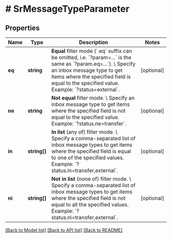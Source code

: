 # # SrMessageTypeParameter

## Properties

Name | Type | Description | Notes
------------ | ------------- | ------------- | -------------
**eq** | **string** | **Equal** filter mode (&#x60;.eq&#x60; suffix can be omitted, i.e. &#x60;?param&#x3D;...&#x60; is the same as &#x60;?param.eq&#x3D;...&#x60;). \\ Specify an inbox message type to get items where the specified field is equal to the specified value.  Example: &#x60;?status&#x3D;external&#x60;. | [optional]
**ne** | **string** | **Not equal** filter mode. \\ Specify an inbox message type to get items where the specified field is not equal to the specified value.  Example: &#x60;?status.ne&#x3D;transfer&#x60;. | [optional]
**in** | **string[]** | **In list** (any of) filter mode. \\ Specify a comma-separated list of inbox message types to get items where the specified field is equal to one of the specified values.  Example: &#x60;?status.in&#x3D;transfer,external&#x60;. | [optional]
**ni** | **string[]** | **Not in list** (none of) filter mode. \\ Specify a comma-separated list of inbox message types to get items where the specified field is not equal to all the specified values.  Example: &#x60;?status.ni&#x3D;transfer,external&#x60;. | [optional]

[[Back to Model list]](../../README.md#models) [[Back to API list]](../../README.md#endpoints) [[Back to README]](../../README.md)
